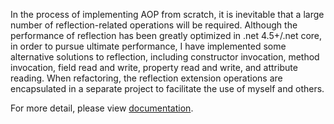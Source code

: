 In the process of implementing AOP from scratch, it is inevitable that a large number of reflection-related operations will be required. Although the performance of reflection has been greatly optimized in .net 4.5+/.net core, in order to pursue ultimate performance, I have implemented some alternative solutions to reflection, including constructor invocation, method invocation, field read and write, property read and write, and attribute reading. When refactoring, the reflection extension operations are encapsulated in a separate project to facilitate the use of myself and others.

For more detail, please view [documentation](https://github.com/dotnetcore/AspectCore-Framework/blob/master/docs/reflection-extensions.md).